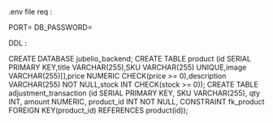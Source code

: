 .env file req :

PORT=
DB_PASSWORD=

DDL :

CREATE DATABASE jubelio_backend;
CREATE TABLE product (id SERIAL PRIMARY KEY,title VARCHAR(255),SKU VARCHAR(255) UNIQUE,image VARCHAR(255)[],price NUMERIC CHECK(price >= 0),description VARCHAR(255) NOT NULL,stock INT CHECK(stock >= 0));
CREATE TABLE adjustment_transaction (id SERIAL PRIMARY KEY, SKU VARCHAR(255), qty INT, amount NUMERIC, product_id INT NOT NULL, CONSTRAINT fk_product FOREIGN KEY(product_id) REFERENCES product(id));
